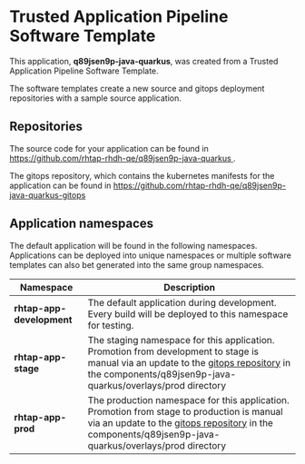 # Trusted Application Pipeline Software Template

This application, **q89jsen9p-java-quarkus**, was created from a Trusted Application Pipeline Software Template.

The software templates create a new source and gitops deployment repositories with a sample source application. 

## Repositories

The source code for your application can be found in [https://github.com/rhtap-rhdh-qe/q89jsen9p-java-quarkus ](https://github.com/rhtap-rhdh-qe/q89jsen9p-java-quarkus ).
 
The gitops repository, which contains the kubernetes manifests for the application can be found in 
[https://github.com/rhtap-rhdh-qe/q89jsen9p-java-quarkus-gitops ](https://github.com/rhtap-rhdh-qe/q89jsen9p-java-quarkus-gitops ) 

## Application namespaces 

The default application will be found in the following namespaces. Applications can be deployed into unique namespaces or multiple software templates can also bet generated into the same group namespaces.  

|  Namespace   |  Description   |  
| -------- | -------- |   
| **rhtap-app-development** | The default application during development. Every build will be deployed to this namespace for testing. | 
| **rhtap-app-stage** | The staging namespace for this application. Promotion from development to stage is manual via an update to the [gitops repository](https://github.com/rhtap-rhdh-qe/q89jsen9p-java-quarkus-gitops ) in the components/q89jsen9p-java-quarkus/overlays/prod directory |  
| **rhtap-app-prod** | The production namespace for this application. Promotion from stage to production is manual via an update to the [gitops repository](https://github.com/rhtap-rhdh-qe/q89jsen9p-java-quarkus-gitops ) in the components/q89jsen9p-java-quarkus/overlays/prod directory | 